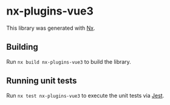 # nx-plugins-vue3

This library was generated with [Nx](https://nx.dev).

## Building

Run `nx build nx-plugins-vue3` to build the library.

## Running unit tests

Run `nx test nx-plugins-vue3` to execute the unit tests via [Jest](https://jestjs.io).
